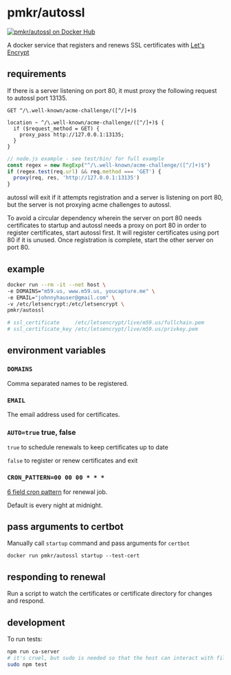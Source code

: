 # pmkr/autossl

[![pmkr/autossl on Docker Hub](https://img.shields.io/badge/Docker%20Hub-Hosted-blue.svg)](https://hub.docker.com/r/pmkr/autossl/)

A docker service that registers and renews SSL certificates with [Let's Encrypt](https://letsencrypt.org/)

## requirements

If there is a server listening on port 80, it must proxy the following request to autossl port 13135.

```
GET ^/\.well-known/acme-challenge/([^/]+)$
```

```nginx
location ~ ^/\.well-known/acme-challenge/([^/]+)$ {
  if ($request_method = GET) {
    proxy_pass http://127.0.0.1:13135;
  }
}
```

```js
// node.js example - see test/bin/ for full example
const regex = new RegExp("^/\.well-known/acme-challenge/([^/]+)$")
if (regex.test(req.url) && req.method === 'GET') {
  proxy(req, res, 'http://127.0.0.1:13135')
}
```

autossl will exit if it attempts registration and a server is listening on port 80, but the server is not proxying acme challenges to autossl.

To avoid a circular dependency wherein the server on port 80 needs certificates to startup and autossl needs a proxy on port 80 in order to register certificates, start autossl first. It will register certificates using port 80 if it is unused. Once registration is complete, start the other server on port 80.

## example

```sh
docker run --rm -it --net host \
-e DOMAINS="m59.us, www.m59.us, youcapture.me" \
-e EMAIL="johnnyhauser@gmail.com" \
-v /etc/letsencrypt:/etc/letsencrypt \
pmkr/autossl

# ssl_certificate     /etc/letsencrypt/live/m59.us/fullchain.pem
# ssl_certificate_key /etc/letsencrypt/live/m59.us/privkey.pem
```

## environment variables

### `DOMAINS`

Comma separated names to be registered.

### `EMAIL`

The email address used for certificates.

### `AUTO=true` true, false

`true` to schedule renewals to keep certificates up to date

`false` to register or renew certificates and exit

### `CRON_PATTERN=00 00 00 * * *`

[6 field cron pattern](https://github.com/ncb000gt/node-cron#available-cron-patterns) for renewal job.

Default is every night at midnight.

## pass arguments to certbot

Manually call `startup` command and pass arguments for `certbot`

```
docker run pmkr/autossl startup --test-cert
```

## responding to renewal

Run a script to watch the certificates or certificate directory for changes and respond.

## development

To run tests:

```sh
npm run ca-server
# it's cruel, but sudo is needed so that the host can interact with files created by the container and to test proxy server on port 80.
sudo npm test
```
